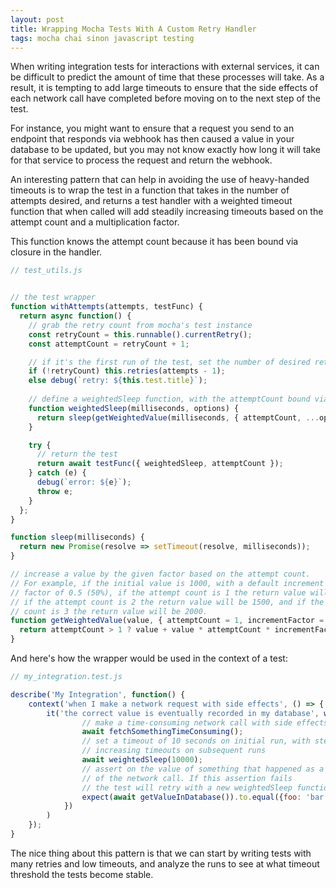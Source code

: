 ```yaml
---
layout: post
title: Wrapping Mocha Tests With A Custom Retry Handler
tags: mocha chai sinon javascript testing
---
```


When writing integration tests for interactions with external services, it can be difficult to predict the amount of time that these processes will take.  As a result, it is tempting to add large timeouts to ensure that the side effects of each network call have completed before moving on to the next step of the test.

For instance, you might want to ensure that a request you send to an endpoint that responds via webhook has then caused a value in your database to be updated, but you may not know exactly how long it will take for that service to process the request and return the webhook. 

An interesting pattern that can help in avoiding the use of heavy-handed timeouts is to wrap the test in a function that takes in the number of attempts desired, and returns a test handler with a weighted timeout function that when called will add steadily increasing timeouts based on the attempt count and a multiplication factor. 

This function knows the attempt count because it has been bound via closure in the handler.

```js
// test_utils.js


// the test wrapper
function withAttempts(attempts, testFunc) {
  return async function() {
    // grab the retry count from mocha's test instance
    const retryCount = this.runnable().currentRetry();
    const attemptCount = retryCount + 1;

    // if it's the first run of the test, set the number of desired retries.
    if (!retryCount) this.retries(attempts - 1);
    else debug(`retry: ${this.test.title}`);
    
    // define a weightedSleep function, with the attemptCount bound via closure
    function weightedSleep(milliseconds, options) {
      return sleep(getWeightedValue(milliseconds, { attemptCount, ...options }));
    }

    try {
      // return the test
      return await testFunc({ weightedSleep, attemptCount });
    } catch (e) {
      debug(`error: ${e}`);
      throw e;
    }
  };
}

function sleep(milliseconds) {
  return new Promise(resolve => setTimeout(resolve, milliseconds));
}

// increase a value by the given factor based on the attempt count.
// For example, if the initial value is 1000, with a default increment
// factor of 0.5 (50%), if the attempt count is 1 the return value will be 1000,
// if the attempt count is 2 the return value will be 1500, and if the attempt
// count is 3 the return value will be 2000.
function getWeightedValue(value, { attemptCount = 1, incrementFactor = 0.5 }) {
  return attemptCount > 1 ? value + value * attemptCount * incrementFactor : value;
}
```

And here's how the wrapper would be used in the context of a test:

```js
// my_integration.test.js

describe('My Integration', function() {
    context('when I make a network request with side effects', () => {
        it('the correct value is eventually recorded in my database', withAttempts(3, async ({ weightedSleep }) => {
                // make a time-consuming network call with side effects
                await fetchSomethingTimeConsuming();
                // set a timeout of 10 seconds on initial run, with steadily
                // increasing timeouts on subsequent runs
                await weightedSleep(10000);
                // assert on the value of something that happened as a side effect 
                // of the network call. If this assertion fails 
                // the test will retry with a new weightedSleep function
                expect(await getValueInDatabase()).to.equal({foo: 'bar'})
            })
        )
    });
}
```

The nice thing about this pattern is that we can start by writing tests with many retries and low timeouts, and analyze the runs to see at what timeout threshold the tests become stable.